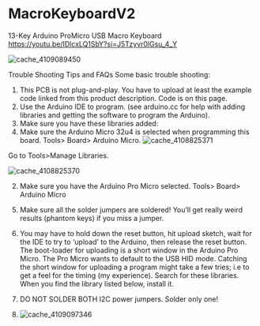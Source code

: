 # MacroKeyboardV2
13-Key Arduino ProMicro USB Macro Keyboard
https://youtu.be/IDlcxLQ1SbY?si=J5Tzyvr0lGsu_4_Y

![cache_4109089450](https://github.com/retrobuiltRyan/MacroKeyboardV2/assets/68818321/6268292e-356e-4ce5-aecd-476bc4bc1897)


Trouble Shooting Tips and FAQs
Some basic trouble shooting:

 1. This PCB is not plug-and-play. You have to upload at least the example code linked from this product description. Code is on this page.
 2. Use the Arduino IDE to program. (see arduino.cc for help with adding libraries and getting the software to program the Arduino).
 3. Make sure you have these libraries added:
 4. Make sure the Arduino Micro 32u4 is selected when programming this board. Tools> Board> Arduino Micro.
 ![cache_4108825371](https://github.com/retrobuiltRyan/MacroKeyboardV2/assets/68818321/db1c5b3a-c5bf-4db2-9a99-5da5c854a6f8)

Go to Tools>Manage Libraries.


![cache_4108825370](https://github.com/retrobuiltRyan/MacroKeyboardV2/assets/68818321/09200526-0732-40ad-bdef-3d5f52008c62)

2) Make sure you have the Arduino Pro Micro selected. Tools> Board> Arduino Micro

5. Make sure all the solder jumpers are soldered! You’ll get really weird results (phantom keys) if you miss a jumper.

6. You may have to hold down the reset button, hit upload sketch, wait for the IDE to try to ‘upload’ to the Arduino, then release the reset button.
The boot-loader for uploading is a short window in the Arduino Pro Micro. The Pro Micro wants to default to the USB HID mode. Catching the short window for uploading a program might take a few tries; i.e to get a feel for the timing (my experience).
Search for these libraries. When you find the library listed below, install it.
7. DO NOT SOLDER BOTH I2C power jumpers. Solder only one!
8. ![cache_4109097346](https://github.com/retrobuiltRyan/MacroKeyboardV2/assets/68818321/747f8cd8-cfca-4bee-a014-230513090e00)
